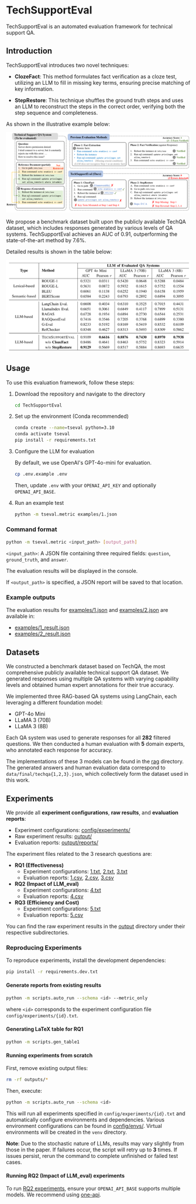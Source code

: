 # TechSupportEval

TechSupportEval is an automated evaluation framework for technical support QA.

## Introduction

TechSupportEval introduces two novel techniques:

* **ClozeFact**: This method formulates fact verification as a cloze test, utilizing an LLM to fill in missing key terms, ensuring precise matching of key information.

* **StepRestore**: This technique shuffles the ground truth steps and uses an LLM to reconstruct the steps in the correct order, verifying both the step sequence and completeness.

As shown in the illustrative example below:

![Pipeline](images/pipeline.png)

We propose a benchmark dataset built upon the publicly available TechQA dataset, which includes responses generated by various levels of QA systems. TechSupportEval achieves an AUC of 0.91, outperforming the state-of-the-art method by 7.6%.

Detailed results is shown in the table below:

![Evaluation result](images/evaluation_result.png)

## Usage

To use this evaluation framework, follow these steps:

1. Download the repository and navigate to the directory

    ```bash
    cd TechSupportEval
    ```

2. Set up the environment (Conda recommended)

    ```bash
    conda create --name=tseval python=3.10  
    conda activate tseval  
    pip install -r requirements.txt  
    ```

3. Configure the LLM for evaluation

    By default, we use OpenAI's GPT-4o-mini for evaluation.

    ```bash
    cp .env.example .env  
    ```

    Then, update `.env` with your `OPENAI_API_KEY` and optionally `OPENAI_API_BASE`.

4. Run an example test

    ```bash
    python -m tseval.metric examples/1.json  
    ```

### Command format

```bash
python -m tseval.metric <input_path> [output_path]
```

`<input_path>`: A JSON file containing three required fields: `question`, `ground_truth`, and `answer`.

The evaluation results will be displayed in the console.

If `<output_path>` is specified, a JSON report will be saved to that location.

### Example outputs

The evaluation results for [examples/1.json](examples/1.json) and [examples/2.json](examples/2.json) are available in:
- [examples/1_result.json](examples/1_result.json)
- [examples/2_result.json](examples/2_result.json)

## Datasets

We constructed a benchmark dataset based on TechQA, the most comprehensive publicly available technical support QA dataset. We generated responses using multiple QA systems with varying capability levels and obtained human expert annotations for their true accuracy.

We implemented three RAG-based QA systems using LangChain, each leveraging a different foundation model:

- GPT-4o Mini
- LLaMA 3 (70B)
- LLaMA 3 (8B)

Each QA system was used to generate responses for all **282** filtered questions. We then conducted a human evaluation with **5** domain experts, who annotated each response for accuracy.

The implementations of these 3 models can be found in the [rag](rag/) directory. The generated answers and human evaluation data correspond to `data/final/techqa{1,2,3}.json`, which collectively form the dataset used in this work.

## Experiments

We provide all **experiment configurations**, **raw results**, and **evaluation reports**:

- Experiment configurations: [config/experiments/](config/experiments/)
- Raw experiment results: [output/](output/)
- Evaluation reports: [output/reports/](output/reports)

The experiment files related to the 3 research questions are:

- **RQ1 (Effectiveness)**
    - Experiment configurations: [1.txt](config/experiments/1.txt), [2.txt](config/experiments/2.txt), [3.txt](config/experiments/3.txt)
    - Evaluation reports: [1.csv](output/reports/1.csv), [2.csv](output/reports/2.csv), [3.csv](output/reports/3.csv)
- **RQ2 (Impact of LLM_eval)**
    - Experiment configurations: [4.txt](config/experiments/4.txt)
    - Evaluation reports: [4.csv](output/reports/4.csv)
- **RQ3 (Efficiency and Cost)**
    - Experiment configurations: [5.txt](config/experiments/5.txt)
    - Evaluation reports: [5.csv](output/reports/5.csv)

You can find the raw experiment results in the [output](output/) directory under their respective subdirectories.

### Reproducing Experiments

To reproduce experiments, install the development dependencies:

```bash
pip install -r requirements.dev.txt
```

#### Generate reports from existing results

```bash
python -m scripts.auto_run --schema <id> --metric_only
```

where `<id>` corresponds to the experiment configuration file `config/experiments/{id}.txt`.

#### Generating LaTeX table for RQ1

```bash
python -m scripts.gen_table1
```

#### Running experiments from scratch

First, remove existing output files:

```bash
rm -rf outputs/*
```

Then, execute:

```bash
python -m scripts.auto_run --schema <id>
```

This will run all experiments specified in `config/experiments/{id}.txt` and automatically configure environments and dependencies. Various environment configurations can be found in [config/envs/](config/envs/). Virtual environments will be created in the `venv` directory.

**Note**: Due to the stochastic nature of LLMs, results may vary slightly from those in the paper. If failures occur, the script will retry up to **3** times. If issues persist, rerun the command to complete unfinished or failed test cases.

#### Running RQ2 (Impact of LLM_eval) experiments

To run [RQ2 experiments](config/experiments/4.txt), ensure your `OPENAI_API_BASE` supports multiple models. We recommend using [one-api](https://github.com/songquanpeng/one-api).
